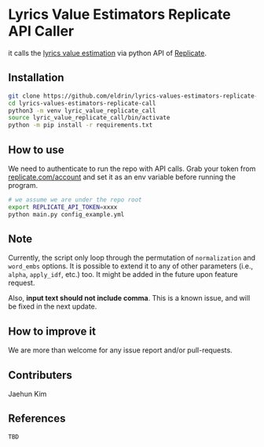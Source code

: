 # Lyrics Value Estimators Replicate API Caller

it calls the [lyrics value estimation](https://replicate.com/eldrin/text-concept-similarity) via python API of [Replicate](https://replicate.com/).


## Installation

```bash
git clone https://github.com/eldrin/lyrics-values-estimators-replicate-call.git
cd lyrics-values-estimators-replicate-call
python3 -m venv lyric_value_replicate_call
source lyric_value_replicate_call/bin/activate
python -m pip install -r requirements.txt
```


## How to use

We need to authenticate to run the repo with API calls. Grab your token from [replicate.com/account](https://replicate.com/account) and set it as an env variable before running the program.

```bash
# we assume we are under the repo root
export REPLICATE_API_TOKEN=xxxx
python main.py config_example.yml
```


## Note

Currently, the script only loop through the permutation of `normalization` and `word_embs` options. It is possible to extend it to any of other parameters (i.e., `alpha`, `apply_idf`, etc.) too. It might be added in the future upon feature request.

Also, **input text should not include comma**. This is a known issue, and will be fixed in the next update.

## How to improve it

We are more than welcome for any issue report and/or pull-requests.


## Contributers

Jaehun Kim


## References

```
TBD
```
